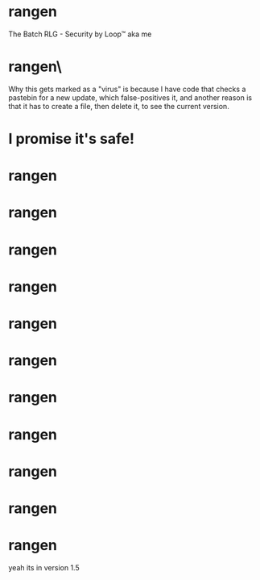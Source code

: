 # rangen
The Batch RLG - Security by Loop™ aka me
# rangen\
Why this gets marked as a "virus" is because I have code that checks a pastebin for a new update, which false-positives it, and another reason is that it has to create a file, then delete it, to see the current version.
# I promise it's safe!
# rangen
# rangen
# rangen
# rangen
# rangen
# rangen
# rangen
# rangen
# rangen
# rangen
# rangen
yeah its in version 1.5
